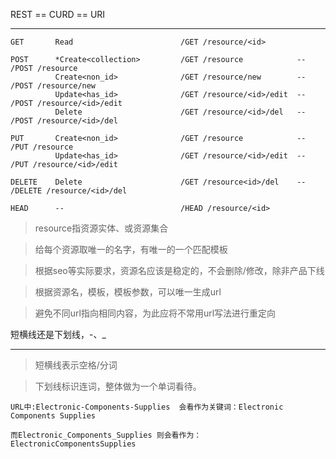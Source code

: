 REST == CURD == URI
________________________________________________________________________________________________
```
GET       Read                        /GET /resource/<id>

POST      *Create<collection>         /GET /resource            --  /POST /resource
          Create<non_id>              /GET /resource/new        --  /POST /resource/new
          Update<has_id>              /GET /resource/<id>/edit  --  /POST /resource/<id>/edit
          Delete                      /GET /resource/<id>/del   --  /POST /resource/<id>/del

PUT       Create<non_id>              /GET /resource            --  /PUT /resource
          Update<has_id>              /GET /resource/<id>/edit  --  /PUT /resource/<id>/edit

DELETE    Delete                      /GET /resource<id>/del    --  /DELETE /resource/<id>/del

HEAD      --                          /HEAD /resource/<id>
```
> resource指资源实体、或资源集合

> 给每个资源取唯一的名字，有唯一的一个匹配模板

> 根据seo等实际要求，资源名应该是稳定的，不会删除/修改，除非产品下线

> 根据资源名，模板，模板参数，可以唯一生成url

> 避免不同url指向相同内容，为此应将不常用url写法进行重定向

短横线还是下划线，-、_
________________________________________________________________________________________________

> 短横线表示空格/分词

> 下划线标识连词，整体做为一个单词看待。

```
URL中:Electronic-Components-Supplies  会看作为关键词：Electronic Components Supplies

而Electronic_Components_Supplies 则会看作为：ElectronicComponentsSupplies
```
